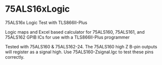 # 75ALS16xLogic
75ALS16x Logic Test with TLS866II-Plus

Logic maps and Excel based calculator for 75ALS160, 75ALS161, and 75ALS162 GPIB ICs for use with a TLS866II-Plus programmer

Tested with 75ALS160 & 75ALS162-24.
The 75ALS160 high Z B-pin outputs will register as a signal high. Use 75ALS160-Zsignal.lgc to test these pins correctly.